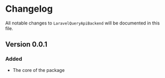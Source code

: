 # Changelog

All notable changes to `LaravelQueryApiBackend` will be documented in this file.

## Version 0.0.1

### Added
- The core of the package

